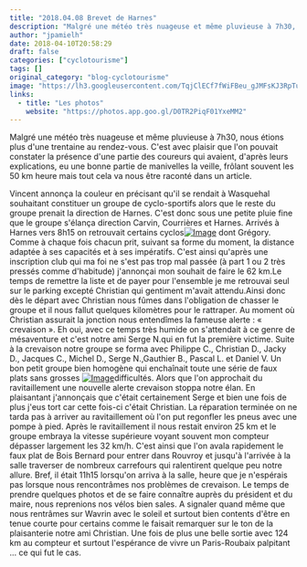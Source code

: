 ```yaml
---
title: "2018.04.08 Brevet de Harnes"
description: "Malgré une météo très nuageuse et même pluvieuse à 7h30, nous étions plus d'une trentaine au rendez-vous. C'est avec plaisir que l'on pouvait constater la présence d'une partie des coureurs qui avaient, d'après leurs explications, eu une bonne partie de manivelles la veille, frôlant souvent les 50 km heure mais tout cela va nous être raconté dans un article."
author: "jpamielh"
date: 2018-04-10T20:58:29
draft: false
categories: ["cyclotourisme"]
tags: []
original_category: "blog-cyclotourisme"
image: "https://lh3.googleusercontent.com/TqjClECf7fWiFBeu_gJMFsKJ3RpTuxVFdMAuctd3BkBX4apZhr8HiHHH6i_7P2pg9tmt6IYEr6k3X-IsZpB0qhC5z11R1ajK6sSTpub_EOu_SUh0P7A38TxyxHZbcL-i9cLUuhDkyeQw0IYBUGKUubsfplUsvbS357beJvAMQLWf95-heh4UXB-bg5x36ffqasurVtfnj7emlczRswQWmjO4MXRxT7YQvUDi0iPyVSWPpWcEVBsNG0_GNx6ohEtPnvw_Usa4OWnqtNN9OQ9OzNBexNipAaHYxjBIT2nXFmTMaUdYMBYIe5KIHo_833Kf8pzuJR1e-9KXweDWDmWP4X0WwyIj0T5zEx-ZmjoKEbuwPIVNkQnz0TItnYKxH02SJ_LXMBe29c6ZCEBCVWSaq-p0I2XQxOa2PFohGugO6XqfxLcrvuR1gX6q7x7-OObkgEZBVBav0L0ujGb2nKFddwe0Jl4dcF0mOt65yBx8BGL3hDSPvce6VL2LTtLQkW504eqz5S1FzQpyBits6qLwCqb7imVQTaGrf8tmC8nl4vofbKpNfVkeCL9ag6qJHK29d2J_y-5ceQ5hPwVcMOnnCGlcpn-8r2EV4u7fSMUE=w1024-h768-no"
links:
  - title: "Les photos"
    website: "https://photos.app.goo.gl/D0TR2PiqF01YxeMM2"
---
```


Malgré une météo très nuageuse et même pluvieuse à 7h30, nous étions plus d'une trentaine au rendez-vous. C'est avec plaisir que l'on pouvait constater la présence d'une partie des coureurs qui avaient, d'après leurs explications, eu une bonne partie de manivelles la veille, frôlant souvent les 50 km heure mais tout cela va nous être raconté dans un article.

<!--more-->

Vincent annonça la couleur en précisant qu'il se rendait à Wasquehal souhaitant constituer un groupe de cyclo-sportifs alors que le reste du groupe prenait la direction de Harnes. C'est donc sous une petite pluie fine que le groupe s'élança direction Carvin, Courrières et Harnes. Arrivés à Harnes vers 8h15 on retrouvait certains cyclos[![Image](https://lh3.googleusercontent.com/wJAWs8WsHQmrUQAvgtB_zXaR4iOT9Fqh9wCraE5J8WBWGv7ok9AIJxzon1v9rq6K9E7_IWOiByhQRJypS7cIhcPIYOHAX2LZsOf74_BJLEk9JrUKn2l783gUl3RMRRo4cP2bkP2JiIN2NZJm6vHw46iGETH2N0T6X1fH9j-N7Uc-fEXaHNo4vg2A-w8ESv8mOlZ1Ag0QJd9YnyFT4sR8VoOkXbQTeIMKbiIaqhorXmirQt10szaIsAnX4TaP56GTiswmjaxU-2F4SCG2GLRGcpVjQn1WgfLPEbGZ5qBziQsdo7hPMCwRxuAVROXHNc0F2BmH7sxssWoNdHGYKhp2UtrPA-ZLQvUfEtKSxc6irEJEL10jV-xPHJJ5vqBQRVo6bNQIq1oKWoVWJKb2fAjXxlSxMspszLXrN1RptdXXGaq9pt3zUKtzlX6Ta3AnWu26wmxzjiumLBaEEXqcv-_VJlnisSBQKx37iDCNXdSli2NyN8O5Al9Yh_fU8-oi4tM3DmVKV8-bzeq-u2BsXtWWOCRF6Gr_Ds02cgmiA_nHgnsBqRooT5vk1giC5akKcKihiN4XnFvVtyG9taDmQRJ5P_khUZbYSUwv7mUk-QHOM9YvGu-qyU1Ws87eKe-dx4AHfn_R7mvoudH45iCUkadp6P0epBVX4KidVQ=w1024-h768-no)](https://lh3.googleusercontent.com/wJAWs8WsHQmrUQAvgtB_zXaR4iOT9Fqh9wCraE5J8WBWGv7ok9AIJxzon1v9rq6K9E7_IWOiByhQRJypS7cIhcPIYOHAX2LZsOf74_BJLEk9JrUKn2l783gUl3RMRRo4cP2bkP2JiIN2NZJm6vHw46iGETH2N0T6X1fH9j-N7Uc-fEXaHNo4vg2A-w8ESv8mOlZ1Ag0QJd9YnyFT4sR8VoOkXbQTeIMKbiIaqhorXmirQt10szaIsAnX4TaP56GTiswmjaxU-2F4SCG2GLRGcpVjQn1WgfLPEbGZ5qBziQsdo7hPMCwRxuAVROXHNc0F2BmH7sxssWoNdHGYKhp2UtrPA-ZLQvUfEtKSxc6irEJEL10jV-xPHJJ5vqBQRVo6bNQIq1oKWoVWJKb2fAjXxlSxMspszLXrN1RptdXXGaq9pt3zUKtzlX6Ta3AnWu26wmxzjiumLBaEEXqcv-_VJlnisSBQKx37iDCNXdSli2NyN8O5Al9Yh_fU8-oi4tM3DmVKV8-bzeq-u2BsXtWWOCRF6Gr_Ds02cgmiA_nHgnsBqRooT5vk1giC5akKcKihiN4XnFvVtyG9taDmQRJ5P_khUZbYSUwv7mUk-QHOM9YvGu-qyU1Ws87eKe-dx4AHfn_R7mvoudH45iCUkadp6P0epBVX4KidVQ=w1024-h768-no) dont Grégory. Comme à chaque fois chacun prit, suivant sa forme du moment, la distance adaptée à ses capacités et à ses impératifs. C'est ainsi qu'après une inscription club qui ma foi ne s'est pas trop mal passée (à part 1 ou 2 très pressés comme d'habitude) j'annonçai mon souhait de faire le 62 km.Le temps de remettre la liste et de payer pour l'ensemble je me retrouvai seul sur le parking excepté Christian qui gentiment m'avait attendu.Ainsi donc dès le départ avec Christian nous fûmes dans l'obligation de chasser le groupe et il nous fallut quelques kilomètres pour le rattraper. Au moment où Christian assurait la jonction nous entendîmes la fameuse alerte&nbsp;: « crevaison&nbsp;». Eh oui, avec ce temps très humide on s'attendait à ce genre de mésaventure et c'est notre ami Serge N.qui en fut la première victime. Suite à la crevaison notre groupe se forma avec Philippe C., Christian D., Jacky D., Jacques C., Michel D., Serge N.,Gauthier B., Pascal L. et Daniel V. Un bon petit groupe bien homogène qui enchaînait toute une série de faux plats sans grosses [![Image](https://lh3.googleusercontent.com/wTbytYv7kzk8dEPxzWzQazrQyn4QIh4hyTG9Piu5rdRb08nFJ-r-Pvt8TBIUvjoAUC5gXucuHSfyVKfQKLDRAdyWEjdEuyQMylRQLAwiOAGcijccFn_EHPrFj2OHpRGXt_O3_SX916UxoC6L5bLqNonUOi7Ofyj1jhulPAIdlicm8xzcB3Dtb27JEd2bRwTw0fiOyuNy93hu-n6fk2u2FQv36hOxww48GsHu8mMkbsS86R2cdsokS0ZKRp6O6eCplxVr2IMHiCC1xkM-0xzPQ-kxRhQ7IFszVzWGkO0uWiU3JJBaYVyeZm8YL_j3kH9ZBTW1IzKDLeH0G78WBulLWQ-MDim-1Gf1liS0lxdmII-mK7iy-X34HekEN_oc9tAgTEGMZ5WzbEWfMw94PB9mBowDbtfnPpvIaSjbi0Ls1BUAZYXSsGqnjx6tJl1G-VGRbuf1C3s9DkXO1p4HPwjg26wb3Ui5MWSHQh4Oc8e1mxuUfJAV6j6lsBgPoBnodmoHMw1QqSc4NYIXmRDk03S1C8c0emTE-DwufSlCSyUas1IMyPbThbisOfMu-70M1COXes_vx26kkB2Yhjnw90q3xU4-R3nOzlwNyBBQ6BEILF0QFZpjBxIIAO1jYDSvDG8OwBwZyGj0QNNw2tZuXt5Zdn6WOpng0R8p1Q=w1024-h768-no)](https://lh3.googleusercontent.com/wTbytYv7kzk8dEPxzWzQazrQyn4QIh4hyTG9Piu5rdRb08nFJ-r-Pvt8TBIUvjoAUC5gXucuHSfyVKfQKLDRAdyWEjdEuyQMylRQLAwiOAGcijccFn_EHPrFj2OHpRGXt_O3_SX916UxoC6L5bLqNonUOi7Ofyj1jhulPAIdlicm8xzcB3Dtb27JEd2bRwTw0fiOyuNy93hu-n6fk2u2FQv36hOxww48GsHu8mMkbsS86R2cdsokS0ZKRp6O6eCplxVr2IMHiCC1xkM-0xzPQ-kxRhQ7IFszVzWGkO0uWiU3JJBaYVyeZm8YL_j3kH9ZBTW1IzKDLeH0G78WBulLWQ-MDim-1Gf1liS0lxdmII-mK7iy-X34HekEN_oc9tAgTEGMZ5WzbEWfMw94PB9mBowDbtfnPpvIaSjbi0Ls1BUAZYXSsGqnjx6tJl1G-VGRbuf1C3s9DkXO1p4HPwjg26wb3Ui5MWSHQh4Oc8e1mxuUfJAV6j6lsBgPoBnodmoHMw1QqSc4NYIXmRDk03S1C8c0emTE-DwufSlCSyUas1IMyPbThbisOfMu-70M1COXes_vx26kkB2Yhjnw90q3xU4-R3nOzlwNyBBQ6BEILF0QFZpjBxIIAO1jYDSvDG8OwBwZyGj0QNNw2tZuXt5Zdn6WOpng0R8p1Q=w1024-h768-no)difficultés. Alors que l'on approchait du ravitaillement une nouvelle alerte crevaison stoppa notre élan. En plaisantant j'annonçais que c'était certainement Serge et bien une fois de plus j'eus tort car cette fois-ci c'était Christian. La réparation terminée on ne tarda pas à arriver au ravitaillement où l'on put regonfler les pneus avec une pompe à pied. Après le ravitaillement il nous restait environ 25 km et le groupe embraya la vitesse supérieure voyant souvent mon compteur dépasser largement les 32 km/h. C'est ainsi que l'on avala rapidement le faux plat de Bois Bernard pour entrer dans Rouvroy et jusqu'à l'arrivée à la salle traverser de nombreux carrefours qui ralentirent quelque peu notre allure. Bref, il était 11h15 lorsqu'on arriva à la salle, heure que je n'espérais pas lorsque nous rencontrâmes nos problèmes de crevaison. Le temps de prendre quelques photos et de se faire connaître auprès du président et du maire, nous reprenions nos vélos bien sales. A signaler quand même que nous rentrâmes sur Wavrin avec le soleil et surtout bien contents d'être en tenue courte pour certains comme le faisait remarquer sur le ton de la plaisanterie notre ami Christian. Une fois de plus une belle sortie avec 124 km au compteur et surtout l'espérance de vivre un Paris-Roubaix palpitant … ce qui fut le cas.